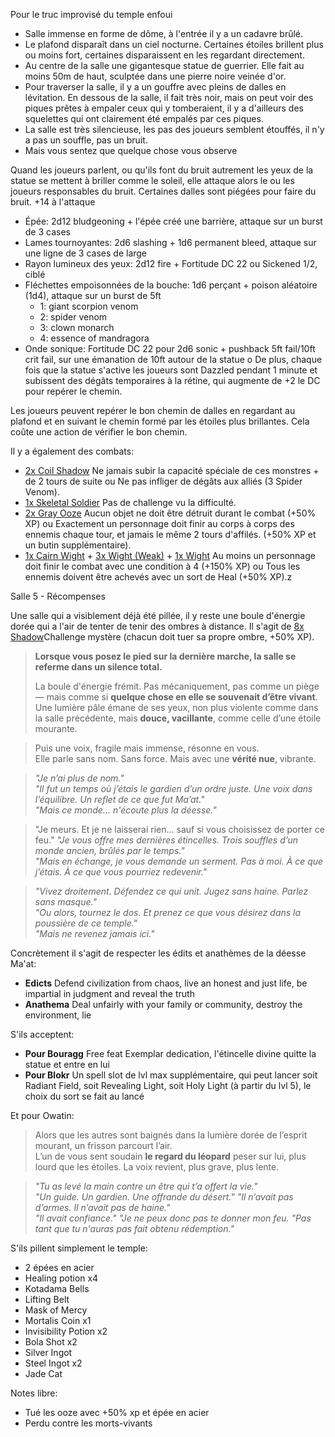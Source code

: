Pour le truc improvisé du temple enfoui
- Salle immense en forme de dôme, à l'entrée il y a un cadavre brûlé.
- Le plafond disparaît dans un ciel nocturne. Certaines étoiles brillent plus ou moins fort, certaines disparaissent en les regardant directement.
- Au centre de la salle une gigantesque statue de guerrier. Elle fait au moins 50m de haut, sculptée dans une pierre noire veinée d'or.
- Pour traverser la salle, il y a un gouffre avec pleins de dalles en lévitation. En dessous de la salle, il fait très noir, mais on peut voir des piques prêtes à empaler ceux qui y tomberaient, il y a d'ailleurs des squelettes qui ont clairement été empalés par ces piques.
- La salle est très silencieuse, les pas des joueurs semblent étouffés, il n'y a pas un souffle, pas un bruit.
- Mais vous sentez que quelque chose vous observe

Quand les joueurs parlent, ou qu'ils font du bruit autrement les yeux de la statue se mettent à briller comme le soleil, elle attaque alors le ou les joueurs responsables du bruit. Certaines dalles sont piégées pour faire du bruit. +14 à l'attaque
- Épée: 2d12 bludgeoning + l'épée créé une barrière, attaque sur un burst de 3 cases
- Lames tournoyantes: 2d6 slashing + 1d6 permanent bleed, attaque sur une ligne de 3 cases de large
- Rayon lumineux des yeux: 2d12 fire + Fortitude DC 22 ou Sickened 1/2, ciblé
- Fléchettes empoisonnées de la bouche: 1d6 perçant + poison aléatoire (1d4), attaque sur un burst de 5ft
	- 1: giant scorpion venom
	- 2: spider venom
	- 3: clown monarch
	- 4: essence of mandragora
- Onde sonique: Fortitude DC 22 pour 2d6 sonic + pushback 5ft fail/10ft crit fail, sur une émanation de 10ft autour de la statue  o
De plus, chaque fois que la statue s'active les joueurs sont Dazzled pendant 1 minute et subissent des dégâts temporaires à la rétine, qui augmente de +2 le DC pour repérer le chemin.

Les joueurs peuvent repérer le bon chemin de dalles en regardant au plafond et en suivant le chemin formé par les étoiles plus brillantes. Cela coûte une action de vérifier le bon chemin.

Il y a également des combats:
- [2x Coil Shadow](https://monster.pf2.tools/v/wd3D5B6t) Ne jamais subir la capacité spéciale de ces monstres + de 2 tours de suite ou Ne pas infliger de dégâts aux alliés (3 Spider Venom).
- [1x Skeletal Soldier](https://2e.aonprd.com/Monsters.aspx?ID=1900) Pas de challenge vu la difficulté.
- [2x Gray Ooze](https://2e.aonprd.com/Monsters.aspx?ID=753&NoRedirect=1) Aucun objet ne doit être détruit durant le combat (+50% XP) ou Exactement un personnage doit finir au corps à corps des ennemis chaque tour, et jamais le même 2 tours d'affilés. (+50% XP et un butin supplémentaire).
- [1x Cairn Wight](https://2e.aonprd.com/Monsters.aspx?ID=859) + [3x Wight (Weak)](https://2e.aonprd.com/Monsters.aspx?ID=3239&Weak=true&NoRedirect=1) + [1x Wight](https://2e.aonprd.com/Monsters.aspx?ID=3239) Au moins un personnage doit finir le combat avec une condition à 4 (+150% XP) ou Tous les ennemis doivent être achevés avec un sort de Heal (+50% XP).z

Salle 5 - Récompenses

Une salle qui a visiblement déjà été pillée, il y reste une boule d'énergie dorée qui a l'air de tenter de tenir des ombres à distance. Il s'agit de [8x Shadow](https://2e.aonprd.com/Monsters.aspx?ID=3186)Challenge mystère (chacun doit tuer sa propre ombre, +50% XP).

> **Lorsque vous posez le pied sur la dernière marche, la salle se referme dans un silence total.**
> 
> La boule d'énergie frémit. Pas mécaniquement, pas comme un piège — mais comme si **quelque chose en elle se souvenait d’être vivant**.  
> Une lumière pâle émane de ses yeux, non plus violente comme dans la salle précédente, mais **douce, vacillante**, comme celle d’une étoile mourante.

> Puis une voix, fragile mais immense, résonne en vous.  
> Elle parle sans nom. Sans force. Mais avec une **vérité nue**, vibrante.

>_"Je n’ai plus de nom."_  
  _"Il fut un temps où j’étais le gardien d’un ordre juste. Une voix dans l’équilibre. Un reflet de ce que  fut Ma’at."_   
  _"Mais ce monde... n'écoute plus la déesse."_

>"Je meurs. Et je ne laisserai rien... sauf si vous choisissez de porter ce feu."
>_"Je vous offre mes dernières étincelles. Trois souffles d’un monde ancien, brûlés par le temps."_  
  _"Mais en échange, je vous demande un serment. Pas à moi. À ce que j’étais. À ce que vous pourriez redevenir."_

>_"Vivez droitement. Défendez ce qui unit. Jugez sans haine. Parlez sans masque."_  
  _"Ou alors, tournez le dos. Et prenez ce que vous désirez dans la poussière de ce temple."_  
  _"Mais ne revenez jamais ici."_

Concrètement il s'agit de respecter les édits et anathèmes de la déesse Ma'at:
- **Edicts** Defend civilization from chaos, live an honest and just life, be impartial in judgment and reveal the truth  
- **Anathema** Deal unfairly with your family or community, destroy the environment, lie

S'ils acceptent:
- **Pour Bouragg** Free feat Exemplar dedication, l'étincelle divine quitte la statue et entre en lui
- **Pour Blokr** Un spell slot de lvl max supplémentaire, qui peut lancer soit Radiant Field, soit Revealing Light, soit Holy Light (à partir du lvl 5), le choix du sort se fait au lancé

Et pour Owatin:

>Alors que les autres sont baignés dans la lumière dorée de l’esprit mourant, un frisson parcourt l’air.  
  L’un de vous sent soudain **le regard du léopard** peser sur lui, plus lourd que les étoiles. 
  La voix revient, plus grave, plus lente.

>_"Tu as levé la main contre un être qui t’a offert la vie."_  
  _"Un guide. Un gardien. Une offrande du désert."_
  _"Il n’avait pas d’armes. Il n’avait pas de haine."  
  "Il avait confiance."_
>_"Je ne peux donc pas te donner mon feu._
>_"Pas tant que tu n'auras pas fait obtenu rédemption."_

S'ils pillent simplement le temple:
- 2 épées en acier
- Healing potion x4
- Kotadama Bells
- Lifting Belt
- Mask of Mercy
- Mortalis Coin x1
- Invisibility Potion x2
- Bola Shot x2
- Silver Ingot
- Steel Ingot x2
- Jade Cat

Notes libre:
- Tué les ooze avec +50% xp et épée en acier
- Perdu contre les morts-vivants
